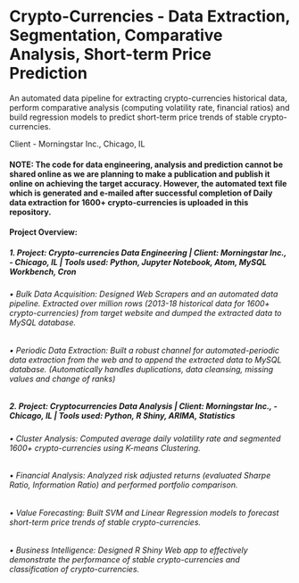 # Crypto-Currencies - Data Extraction, Segmentation, Comparative Analysis, Short-term Price Prediction
An automated data pipeline for extracting crypto-currencies historical data, perform comparative analysis (computing volatility rate, financial ratios) and build regression models to predict short-term price trends of stable crypto-currencies.

Client - Morningstar Inc., Chicago, IL

#### NOTE: The code for data engineering, analysis and prediction cannot be shared online as we are planning to make a publication and publish it online on achieving the target accuracy. However, the automated text file which is generated and e-mailed after successful completion of Daily data extraction for 1600+ crypto-currencies is uploaded in this repository.


#### Project Overview:

##### 1.	Project: Crypto-currencies Data Engineering | Client: Morningstar Inc., - Chicago, IL | Tools used: Python, Jupyter Notebook, Atom, MySQL Workbench, Cron
###### •	Bulk Data Acquisition: Designed Web Scrapers and an automated data pipeline. Extracted over million rows (2013-18 historical data for 1600+ crypto-currencies) from target website and dumped the extracted data to MySQL database. 
###### •	Periodic Data Extraction: Built a robust channel for automated-periodic data extraction from the web and to append the extracted data to MySQL database. (Automatically handles duplications, data cleansing, missing values and change of ranks)

##### 2.	Project: Cryptocurrencies Data Analysis | Client: Morningstar Inc., - Chicago, IL | Tools used: Python, R Shiny, ARIMA, Statistics
###### •	Cluster Analysis: Computed average daily volatility rate and segmented 1600+ crypto-currencies using K-means Clustering.
###### •	Financial Analysis: Analyzed risk adjusted returns (evaluated Sharpe Ratio, Information Ratio) and performed portfolio comparison.
###### •	Value Forecasting: Built SVM and Linear Regression models to forecast short-term price trends of stable crypto-currencies.
###### •	Business Intelligence: Designed R Shiny Web app to effectively demonstrate the performance of stable crypto-currencies and classification of crypto-currencies.
